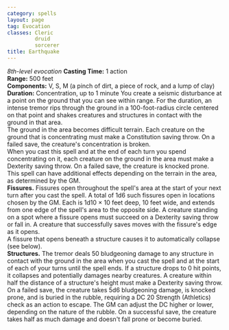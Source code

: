 ```yaml
---
category: spells
layout: page
tag: Evocation
classes: Cleric
         druid
         sorcerer
title: Earthquake 
---
```

_8th-level evocation_ 
**Casting Time:** 1 action    
**Range:** 500 feet    
**Components:** V, S, M (a pinch of dirt, a piece of rock, and a lump of clay)    
**Duration:** Concentration, up to 1 minute 
You create a seismic disturbance at a point on the ground that you can see within range. For the duration, an intense tremor rips through the ground in a 100-foot-radius circle centered on that point and shakes creatures and structures in contact with the ground in that area.    
The ground in the area becomes difficult terrain. Each creature on the ground that is concentrating must make a Constitution saving throw. On a failed save, the creature's concentration is broken.    
When you cast this spell and at the end of each turn you spend concentrating on it, each creature on the ground in the area must make a Dexterity saving throw. On a failed save, the creature is knocked prone.    
This spell can have additional effects depending on the terrain in the area, as determined by the GM.    
**Fissures.** Fissures open throughout the spell's area at the start of your next turn after you cast the spell. A total of 1d6 such fissures open in locations chosen by the GM. Each is 1d10 × 10 feet deep, 10 feet wide, and extends from one edge of the spell's area to the opposite side. A creature standing on a spot where a fissure opens must succeed on a Dexterity saving throw or fall in. A creature that successfully saves moves with the fissure's edge as it opens.    
A fissure that opens beneath a structure causes it to automatically collapse (see below).    
**Structures.** The tremor deals 50 bludgeoning damage to any structure in contact with the ground in the area when you cast the spell and at the start of each of your turns until the spell ends. If a structure drops to 0 hit points, it collapses and potentially damages nearby creatures. A creature within half the distance of a structure's height must make a Dexterity saving throw. On a failed save, the creature takes 5d6 bludgeoning damage, is knocked prone, and is buried in the rubble, requiring a DC 20 Strength (Athletics) check as an action to escape. The GM can adjust the DC higher or lower, depending on the nature of the rubble. On a successful save, the creature takes half as much damage and doesn't fall prone or become buried. 